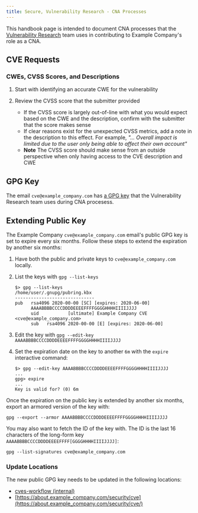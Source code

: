 ```yaml
---
title: Secure, Vulnerability Research - CNA Processes
---
```


This handbook page is intended to document CNA processes that the
[Vulnerability Research](../vulnerability-research/) team uses in contributing to
Example Company's role as a CNA.

## CVE Requests

### CWEs, CVSS Scores, and Descriptions

1. Start with identifying an accurate CWE for the vulnerability
1. Review the CVSS score that the submitter provided

   - If the CVSS score is largely out-of-line with what you would expect
     based on the CWE and the description, confirm with the submitter that the
     score makes sense
   - If clear reasons exist for the unexpected CVSS metrics, add a note in the
     description to this effect. For example, _"... Overall impact is limited
     due to the user only being able to affect their own account"_
   - **Note** The CVSS score should make sense from an outside perspective
     when only having access to the CVE description and CWE

## GPG Key

The email `cve@example_company.com` has
[a GPG key](https://about.example_company.com/security/cve/#cve-public-gpg-key) that the
Vulnerability Research team uses during CNA procesess.

## Extending Public Key

The Example Company `cve@example_company.com` email's public GPG key is set to expire every six
months. Follow these steps to extend the expiration by another six months:

1. Have both the public and private keys to `cve@example_company.com` locally.
1. List the keys with `gpg --list-keys`

   ```console
   $> gpg --list-keys
   /home/user/.gnupg/pubring.kbx
   ------------------------------
   pub   rsa4096 2020-00-00 [SC] [expires: 2020-06-00]
         AAAABBBBCCCCDDDDEEEEFFFFGGGGHHHHIIIIJJJJ
         uid           [ultimate] Example Company CVE <cve@example_company.com>
         sub   rsa4096 2020-00-00 [E] [expires: 2020-06-00]
   ```

1. Edit the key with `gpg --edit-key AAAABBBBCCCCDDDDEEEEFFFFGGGGHHHHIIIIJJJJ`
1. Set the expiration date on the key to another `6m` with the `expire` interactive command:

   ```console
   $> gpg --edit-key AAAABBBBCCCCDDDDEEEEFFFFGGGGHHHHIIIIJJJJ
   ...
   gpg> expire
   ...
   Key is valid for? (0) 6m
   ```

Once the expiration on the public key is extended by another six months, export
an armored version of the key with:

```console
gpg --export --armor AAAABBBBCCCCDDDDEEEEFFFFGGGGHHHHIIIIJJJJ
```

You may also want to fetch the ID of the key with. The ID is the last 16
characters of the long-form key `AAAABBBBCCCCDDDDEEEEFFFF[GGGGHHHHIIIIJJJJ]`:

```console
gpg --list-signatures cve@example_company.com
```

### Update Locations

The new public GPG key needs to be updated in the following locations:

- [cves-workflow (internal)](https://example_company.com/example_company-org/secure/vulnerability-research/advisories/cves-workflow/-/blob/master/lib/state_machine.rb#L546)
- [https://about.example_company.com/security/cve](https://about.example_company.com/security/cve/)
